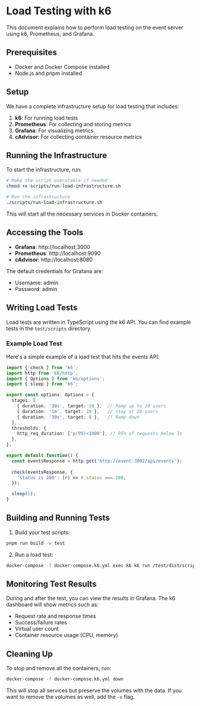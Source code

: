 # Load Testing with k6

This document explains how to perform load testing on the event server using k6, Prometheus, and Grafana.

## Prerequisites

- Docker and Docker Compose installed
- Node.js and pnpm installed

## Setup

We have a complete infrastructure setup for load testing that includes:

1. **k6**: For running load tests
2. **Prometheus**: For collecting and storing metrics
3. **Grafana**: For visualizing metrics
4. **cAdvisor**: For collecting container resource metrics

## Running the Infrastructure

To start the infrastructure, run:

```bash
# Make the script executable if needed
chmod +x scripts/run-load-infrastructure.sh

# Run the infrastructure
./scripts/run-load-infrastructure.sh
```

This will start all the necessary services in Docker containers.

## Accessing the Tools

- **Grafana**: http://localhost:3000
- **Prometheus**: http://localhost:9090
- **cAdvisor**: http://localhost:8080

The default credentials for Grafana are:
- Username: admin
- Password: admin

## Writing Load Tests

Load tests are written in TypeScript using the k6 API. You can find example tests in the `test/scripts` directory.

### Example Load Test

Here's a simple example of a load test that hits the events API:

```typescript
import { check } from 'k6';
import http from 'k6/http';
import { Options } from 'k6/options';
import { sleep } from 'k6';

export const options: Options = {
  stages: [
    { duration: '30s', target: 20 },  // Ramp up to 20 users
    { duration: '1m', target: 20 },   // Stay at 20 users
    { duration: '30s', target: 0 },   // Ramp down
  ],
  thresholds: {
    http_req_duration: ['p(95)<1000'], // 95% of requests below 1s
  },
};

export default function() {
  const eventsResponse = http.get('http://event:3002/api/events');
  
  check(eventsResponse, {
    'status is 200': (r) => r.status === 200,
  });

  sleep(1);
}
```

## Building and Running Tests

1. Build your test scripts:

```bash
pnpm run build -w test
```

2. Run a load test:

```bash
docker-compose -f docker-compose.k6.yml exec k6 k6 run /test/dist/scripts/event/load-test.js
```

## Monitoring Test Results

During and after the test, you can view the results in Grafana. The k6 dashboard will show metrics such as:

- Request rate and response times
- Success/failure rates
- Virtual user count
- Container resource usage (CPU, memory)

## Cleaning Up

To stop and remove all the containers, run:

```bash
docker-compose -f docker-compose.k6.yml down
```

This will stop all services but preserve the volumes with the data. If you want to remove the volumes as well, add the `-v` flag. 
